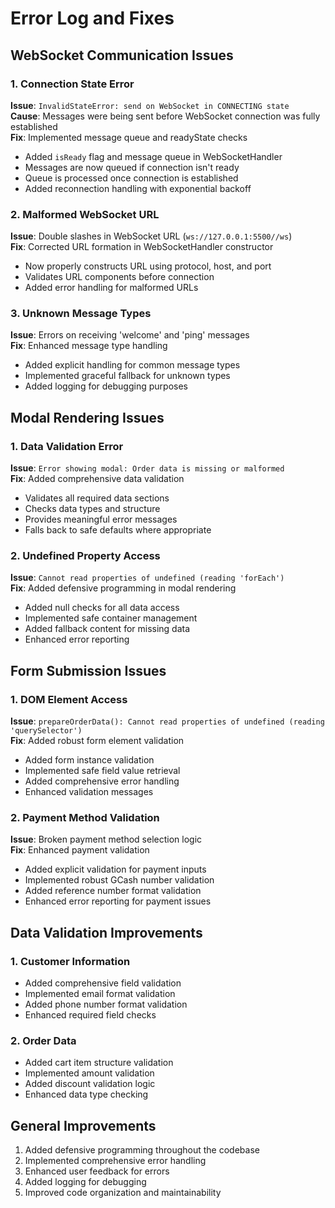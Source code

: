 # Error Log and Fixes

## WebSocket Communication Issues

### 1. Connection State Error

**Issue**: `InvalidStateError: send on WebSocket in CONNECTING state`  
**Cause**: Messages were being sent before WebSocket connection was fully established  
**Fix**: Implemented message queue and readyState checks

- Added `isReady` flag and message queue in WebSocketHandler
- Messages are now queued if connection isn't ready
- Queue is processed once connection is established
- Added reconnection handling with exponential backoff

### 2. Malformed WebSocket URL

**Issue**: Double slashes in WebSocket URL (`ws://127.0.0.1:5500//ws`)  
**Fix**: Corrected URL formation in WebSocketHandler constructor

- Now properly constructs URL using protocol, host, and port
- Validates URL components before connection
- Added error handling for malformed URLs

### 3. Unknown Message Types

**Issue**: Errors on receiving 'welcome' and 'ping' messages  
**Fix**: Enhanced message type handling

- Added explicit handling for common message types
- Implemented graceful fallback for unknown types
- Added logging for debugging purposes

## Modal Rendering Issues

### 1. Data Validation Error

**Issue**: `Error showing modal: Order data is missing or malformed`  
**Fix**: Added comprehensive data validation

- Validates all required data sections
- Checks data types and structure
- Provides meaningful error messages
- Falls back to safe defaults where appropriate

### 2. Undefined Property Access

**Issue**: `Cannot read properties of undefined (reading 'forEach')`  
**Fix**: Added defensive programming in modal rendering

- Added null checks for all data access
- Implemented safe container management
- Added fallback content for missing data
- Enhanced error reporting

## Form Submission Issues

### 1. DOM Element Access

**Issue**: `prepareOrderData(): Cannot read properties of undefined (reading 'querySelector')`  
**Fix**: Added robust form element validation

- Added form instance validation
- Implemented safe field value retrieval
- Added comprehensive error handling
- Enhanced validation messages

### 2. Payment Method Validation

**Issue**: Broken payment method selection logic  
**Fix**: Enhanced payment validation

- Added explicit validation for payment inputs
- Implemented robust GCash number validation
- Added reference number format validation
- Enhanced error reporting for payment issues

## Data Validation Improvements

### 1. Customer Information

- Added comprehensive field validation
- Implemented email format validation
- Added phone number format validation
- Enhanced required field checks

### 2. Order Data

- Added cart item structure validation
- Implemented amount validation
- Added discount validation logic
- Enhanced data type checking

## General Improvements

1. Added defensive programming throughout the codebase
2. Implemented comprehensive error handling
3. Enhanced user feedback for errors
4. Added logging for debugging
5. Improved code organization and maintainability
